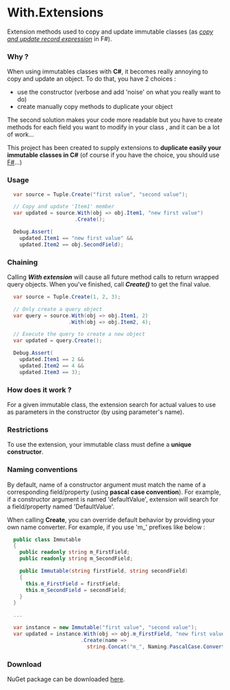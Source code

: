 With.Extensions
===================

Extension methods used to copy and update immutable classes (as [_copy and update record expression_](https://msdn.microsoft.com/en-us/library/dd233184.aspx) in F#).

### Why ?
When using immutables classes with **C#**, it becomes really annoying to copy and update an object. To do that, you have 2 choices :
- use the constructor (verbose and add 'noise' on what you really want to do)
- create manually copy methods to duplicate your object

The second solution makes your code more readable but you have to create methods for each field you want to modify in your class , and it can be a lot of work...

This project has been created to supply extensions to **duplicate easily your immutable classes in C#** (of course if you have the choice, you should use [F#](http://fsharp.org/)...)

### Usage
```C#
  var source = Tuple.Create("first value", "second value");

  // Copy and update 'Item1' member
  var updated = source.With(obj => obj.Item1, "new first value")
                      .Create();  

  Debug.Assert(
  	updated.Item1 == "new first value" &&
  	updated.Item2 == obj.SecondField);
```
### Chaining
Calling **_With extension_** will cause all future method calls to return wrapped query objects. When you've finished, call **_Create()_** to get the final value.
```C#
  var source = Tuple.Create(1, 2, 3);

  // Only create a query object
  var query = source.With(obj => obj.Item1, 2)
                    .With(obj => obj.Item2, 4);

  // Execute the query to create a new object
  var updated = query.Create();

  Debug.Assert(
    updated.Item1 == 2 &&
    updated.Item2 == 4 &&
    updated.Item3 == 3);
```
### How does it work ?
For a given immutable class, the extension search for actual values to use as parameters in the constructor (by using parameter's name).

### Restrictions
To use the extension, your immutable class must define a **unique constructor**.

### Naming conventions
By default, name of a constructor argument must match the name of a corresponding field/property (using **pascal case convention**). For example, if a constructor argument is named 'defaultValue', extension will search for a field/property named 'DefaultValue'.

When calling **Create**, you can override default behavior by providing your own name converter.
For example, if you use 'm_' prefixes like below :
```C#
  public class Immutable
  {
    public readonly string m_FirstField;
    public readonly string m_SecondField;

    public Immutable(string firstField, string secondField)
    {
      this.m_FirstField = firstField;
      this.m_SecondField = secondField;
    }
  }

  ...

  var instance = new Immutable("first value", "second value");
  var updated = instance.With(obj => obj.m_FirstField, "new first value")
                        .Create(name =>
                          string.Concat("m_", Naming.PascalCase.Convert(name)));
```

### Download
NuGet package can be downloaded [here](https://www.nuget.org/packages/With.Extensions).
